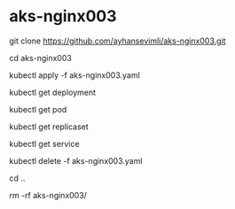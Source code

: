 # aks-nginx003

git clone https://github.com/ayhansevimli/aks-nginx003.git

cd aks-nginx003

kubectl apply -f aks-nginx003.yaml

kubectl get deployment

kubectl get pod

kubectl get replicaset

kubectl get service

kubectl delete -f aks-nginx003.yaml

cd ..

rm -rf aks-nginx003/

